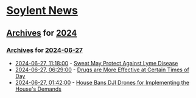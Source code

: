 # [Soylent News](../../../README.md)

## [Archives](../../index.md) for [2024](../index.md)

### [Archives](../../index.md) for [2024-06-27](index.md)

* [2024-06-27, 11:18:00](https://soylentnews.org/article.pl?sid=24/06/26/0410241&from=rss) - [Sweat May Protect Against Lyme Disease](https://soylentnews.org/article.pl?sid=24/06/26/0410241&from=rss)
* [2024-06-27, 06:29:00](https://soylentnews.org/article.pl?sid=24/06/26/0359228&from=rss) - [Drugs are More Effective at Certain Times of Day](https://soylentnews.org/article.pl?sid=24/06/26/0359228&from=rss)
* [2024-06-27, 01:42:00](https://soylentnews.org/article.pl?sid=24/06/26/0223226&from=rss) - [House Bans DJI Drones for Implementing the House's Demands](https://soylentnews.org/article.pl?sid=24/06/26/0223226&from=rss)
